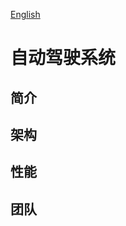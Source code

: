 [English](https://github.com/tum-autonomousdriving/.github/blob/main/profile/README.md)
# 自动驾驶系统

## 简介

## 架构

## 性能

## 团队
